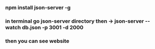 ### npm install json-server -g
### in terminal go json-server directory then -> json-server --watch db.json -p 3001 -d 2000
### then you can see website 
